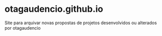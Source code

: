 # otagaudencio.github.io
Site para arquivar novas propostas de projetos desenvolvidos ou alterados por otagaudencio
